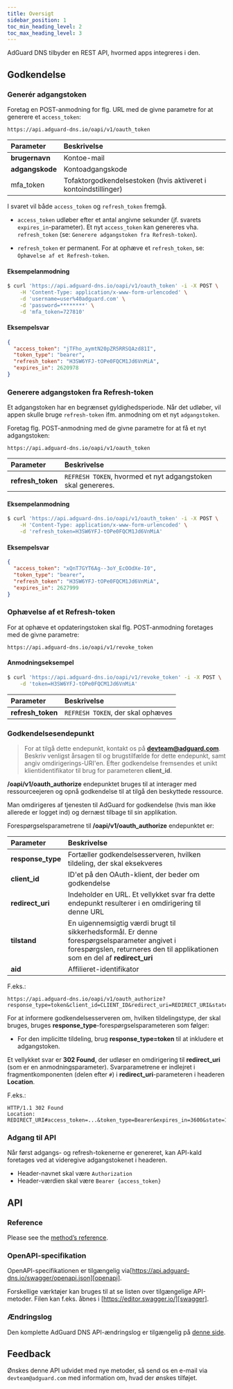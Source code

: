 ```yaml
---
title: Oversigt
sidebar_position: 1
toc_min_heading_level: 2
toc_max_heading_level: 3
---
```


<!--
    API info is from here:
    https://api.adguard-dns.io/static/api/API.md
-->

AdGuard DNS tilbyder en REST API, hvormed apps integreres i den.

## Godkendelse

### Generér adgangstoken

Foretag en POST-anmodning for flg. URL med de givne parametre for at generere et `access_token`:

`https://api.adguard-dns.io/oapi/v1/oauth_token`

| Parameter       | Beskrivelse                                                     |
|:--------------- |:--------------------------------------------------------------- |
| **brugernavn**  | Kontoe-mail                                                     |
| **adgangskode** | Kontoadgangskode                                                |
| mfa_token       | Tofaktorgodkendelsestoken (hvis aktiveret i kontoindstillinger) |

I svaret vil både `access_token` og `refresh_token` fremgå.

- `access_token` udløber efter et antal angivne sekunder (jf. svarets `expires_in`-parameter). Et nyt `access_token` kan genereres vha. `refresh_token` (se: `Generere adgangstoken fra Refresh-token`).

- `refresh_token` er permanent. For at ophæve et `refresh_token`, se: `Ophævelse af et Refresh-token`.

#### Eksempelanmodning

```bash
$ curl 'https://api.adguard-dns.io/oapi/v1/oauth_token' -i -X POST \
    -H 'Content-Type: application/x-www-form-urlencoded' \
    -d 'username=user%40adguard.com' \
    -d 'password=********' \
    -d 'mfa_token=727810'
```

#### Eksempelsvar

```json
{
  "access_token": "jTFho_aymtN20pZR5RRSQAzd81I",
  "token_type": "bearer",
  "refresh_token": "H3SW6YFJ-tOPe0FQCM1Jd6VnMiA",
  "expires_in": 2620978
}
```

### Generere adgangstoken fra Refresh-token

Et adgangstoken har en begrænset gyldighedsperiode. Når det udløber, vil appen skulle bruge `refresh-token` ifm. anmodning om et nyt `adgangstoken`.

Foretag flg. POST-anmodning med de givne parametre for at få et nyt adgangstoken:

`https://api.adguard-dns.io/oapi/v1/oauth_token`

| Parameter         | Beskrivelse                                                  |
|:----------------- |:------------------------------------------------------------ |
| **refresh_token** | `REFRESH TOKEN`, hvormed et nyt adgangstoken skal genereres. |

#### Eksempelanmodning

```bash
$ curl 'https://api.adguard-dns.io/oapi/v1/oauth_token' -i -X POST \
    -H 'Content-Type: application/x-www-form-urlencoded' \
    -d 'refresh_token=H3SW6YFJ-tOPe0FQCM1Jd6VnMiA'
```

#### Eksempelsvar

```json
{
  "access_token": "xQnT7GYT6Ag--3oY_EcOOdXe-I0",
  "token_type": "bearer",
  "refresh_token": "H3SW6YFJ-tOPe0FQCM1Jd6VnMiA",
  "expires_in": 2627999
}
```

### Ophævelse af et Refresh-token

For at ophæve et opdateringstoken skal flg. POST-anmodning foretages med de givne parametre:

`https://api.adguard-dns.io/oapi/v1/revoke_token`

#### Anmodningseksempel

```bash
$ curl 'https://api.adguard-dns.io/oapi/v1/revoke_token' -i -X POST \
    -d 'token=H3SW6YFJ-tOPe0FQCM1Jd6VnMiA'
```

| Parameter         | Beskrivelse                       |
|:----------------- |:--------------------------------- |
| **refresh_token** | `REFRESH TOKEN`, der skal ophæves |

### Godkendelsesendepunkt

> For at tilgå dette endepunkt, kontakt os på **devteam@adguard.com**. Beskriv venligst årsagen til og brugstilfælde for dette endepunkt, samt angiv omdirigerings-URI'en. Efter godkendelse fremsendes et unikt klientidentifikator til brug for parameteren **client_id**.

**/oapi/v1/oauth_authorize** endepunktet bruges til at interager med ressourceejeren og opnå godkendelse til at tilgå den beskyttede ressource.

Man omdirigeres af tjenesten til AdGuard for godkendelse (hvis man ikke allerede er logget ind) og dernæst tilbage til sin applikation.

Forespørgselsparametrene til **/oapi/v1/oauth_authorize** endepunktet er:

| Parameter         | Beskrivelse                                                                                                                                                                  |
|:----------------- |:---------------------------------------------------------------------------------------------------------------------------------------------------------------------------- |
| **response_type** | Fortæller godkendelsesserveren, hvilken tildeling, der skal eksekveres                                                                                                       |
| **client_id**     | ID'et på den OAuth-klient, der beder om godkendelse                                                                                                                          |
| **redirect_uri**  | Indeholder en URL. Et vellykket svar fra dette endepunkt resulterer i en omdirigering til denne URL                                                                          |
| **tilstand**      | En uigennemsigtig værdi brugt til sikkerhedsformål. Er denne forespørgselsparameter angivet i forespørgslen, returneres den til applikationen som en del af **redirect_uri** |
| **aid**           | Affilieret-identifikator                                                                                                                                                     |

F.eks.:

```http request
https://api.adguard-dns.io/oapi/v1/oauth_authorize?response_type=token&client_id=CLIENT_ID&redirect_uri=REDIRECT_URI&state=1jbmuc0m9WTr1T6dOO82
```

For at informere godkendelsesserveren om, hvilken tildelingstype, der skal bruges, bruges **response_type**-forespørgselsparameteren som følger:

- For den implicitte tildeling, brug **response_type=token** til at inkludere et adgangstoken.

Et vellykket svar er **302 Found**, der udløser en omdirigering til **redirect_uri** (som er en anmodningsparameter). Svarparametrene er indlejret i fragmentkomponenten (delen efter `#`) i **redirect_uri**-parameteren i headeren **Location**.

F.eks.:

```http request
HTTP/1.1 302 Found
Location: REDIRECT_URI#access_token=...&token_type=Bearer&expires_in=3600&state=1jbmuc0m9WTr1T6dOO82
```

### Adgang til API

Når først adgangs- og refresh-tokenerne er genereret, kan API-kald foretages ved at videregive adgangstokenet i headeren.

- Header-navnet skal være `Authorization`
- Header-værdien skal være `Bearer {access_token}`

## API

### Reference

Please see the [method’s reference](reference.md).

### OpenAPI-specifikation

OpenAPI-specifikationen er tilgængelig via[https://api.adguard-dns.io/swagger/openapi.json][openapi].

Forskellige værktøjer kan bruges til at se listen over tilgængelige API-metoder. Filen kan f.eks. åbnes i [https://editor.swagger.io/][swagger].

### Ændringslog

Den komplette AdGuard DNS API-ændringslog er tilgængelig på [denne side](private-dns/api/changelog.md).

## Feedback

Ønskes denne API udvidet med nye metoder, så send os en e-mail via `devteam@adguard.com` med information om, hvad der ønskes tilføjet.

[openapi]: https://api.adguard-dns.io/swagger/openapi.json
[swagger]: https://editor.swagger.io/
